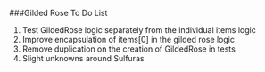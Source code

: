 ###Gilded Rose To Do List
1. Test GildedRose logic separately from the individual items logic 
2. Improve encapsulation of items[0] in the gilded rose logic 
3. Remove duplication on the creation of GildedRose in tests
4. Slight unknowns around Sulfuras
